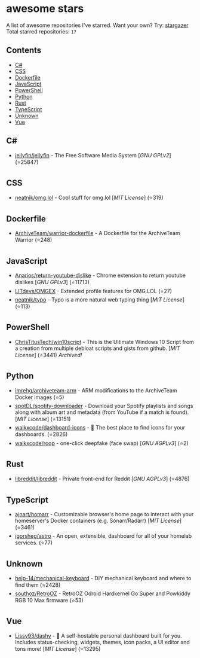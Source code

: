 # awesome stars

A list of awesome repositories I've starred. Want your own? Try: [stargazer](https://github.com/rverst/stargazer)  
Total starred repositories: `17`
## Contents

  - [C#](#c)
  - [CSS](#css)
  - [Dockerfile](#dockerfile)
  - [JavaScript](#javascript)
  - [PowerShell](#powershell)
  - [Python](#python)
  - [Rust](#rust)
  - [TypeScript](#typescript)
  - [Unknown](#unknown)
  - [Vue](#vue)



## C#

  - [jellyfin/jellyfin](https://github.com/jellyfin/jellyfin) - The Free Software Media System \[*GNU GPLv2*\] (⭐️25847)

## CSS

  - [neatnik/omg.lol](https://github.com/neatnik/omg.lol) - Cool stuff for omg.lol \[*MIT License*\] (⭐️319)

## Dockerfile

  - [ArchiveTeam/warrior-dockerfile](https://github.com/ArchiveTeam/warrior-dockerfile) - A Dockerfile for the ArchiveTeam Warrior (⭐️248)

## JavaScript

  - [Anarios/return-youtube-dislike](https://github.com/Anarios/return-youtube-dislike) - Chrome extension to return youtube dislikes \[*GNU GPLv3*\] (⭐️11713)
  - [LITdevs/OMGEX](https://github.com/LITdevs/OMGEX) - Extended profile features for OMG.LOL (⭐️27)
  - [neatnik/typo](https://github.com/neatnik/typo) - Typo is a more natural web typing thing \[*MIT License*\] (⭐️113)

## PowerShell

  - [ChrisTitusTech/win10script](https://github.com/ChrisTitusTech/win10script) - This is the Ultimate Windows 10 Script from a creation from multiple debloat scripts and gists from github.  \[*MIT License*\] (⭐️3441) *Archived!*

## Python

  - [imrehg/archiveteam-arm](https://github.com/imrehg/archiveteam-arm) - ARM modifications to the ArchiveTeam Docker images (⭐️5)
  - [spotDL/spotify-downloader](https://github.com/spotDL/spotify-downloader) - Download your Spotify playlists and songs along with album art and metadata (from YouTube if a match is found). \[*MIT License*\] (⭐️13151)
  - [walkxcode/dashboard-icons](https://github.com/walkxcode/dashboard-icons) - 🚀 The best place to find icons for your dashboards. (⭐️2826)
  - [walkxcode/roop](https://github.com/walkxcode/roop) - one-click deepfake (face swap) \[*GNU AGPLv3*\] (⭐️2)

## Rust

  - [libreddit/libreddit](https://github.com/libreddit/libreddit) - Private front-end for Reddit \[*GNU AGPLv3*\] (⭐️4876)

## TypeScript

  - [ajnart/homarr](https://github.com/ajnart/homarr) - Customizable browser's home page to interact with your homeserver's Docker containers (e.g. Sonarr/Radarr) \[*MIT License*\] (⭐️3461)
  - [igorsheg/astro](https://github.com/igorsheg/astro) - An open, extensible, dashboard for all of your homelab services.  (⭐️77)

## Unknown

  - [help-14/mechanical-keyboard](https://github.com/help-14/mechanical-keyboard) - DIY mechanical keyboard and where to find them (⭐️2428)
  - [southoz/RetroOZ](https://github.com/southoz/RetroOZ) - RetroOZ Odroid Hardkernel Go Super and Powkiddy RGB 10 Max firmware (⭐️53)

## Vue

  - [Lissy93/dashy](https://github.com/Lissy93/dashy) - 🚀 A self-hostable personal dashboard built for you. Includes status-checking, widgets, themes, icon packs, a UI editor and tons more! \[*MIT License*\] (⭐️13295)

